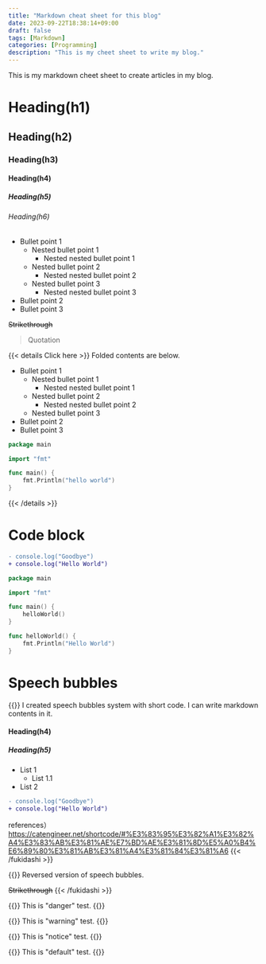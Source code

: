 ```yaml
---
title: "Markdown cheat sheet for this blog"
date: 2023-09-22T18:38:14+09:00
draft: false
tags: [Markdown]
categories: [Programming]
description: "This is my cheet sheet to write my blog."
---
```


This is my markdown cheet sheet to create articles in my blog.

# Heading(h1)
## Heading(h2)
### Heading(h3)
#### Heading(h4)
##### Heading(h5)
###### Heading(h6)

- Bullet point 1
    - Nested bullet point 1
        - Nested nested bullet point 1
    - Nested bullet point 2
        - Nested nested bullet point 2
    - Nested bullet point 3
        - Nested nested bullet point 3
- Bullet point 2
- Bullet point 3

~~Strikethrough~~

> Quotation

{{< details Click here >}}
Folded contents are below.
- Bullet point 1
    - Nested bullet point 1
        - Nested nested bullet point 1
    - Nested bullet point 2
        - Nested nested bullet point 2
    - Nested bullet point 3
- Bullet point 2
- Bullet point 3

```go {name="main.go"}
package main

import "fmt"

func main() {
    fmt.Println("hello world")
}
```
{{< /details >}}


# Code block
```diff
- console.log("Goodbye")
+ console.log("Hello World")
```
```go {linenos=false,hl_lines=[3,"5-7"],name="main.go"}
package main

import "fmt"

func main() {
    helloWorld()
}

func helloWorld() {
    fmt.Println("Hello World")
}
```

# Speech bubbles
{{<fukidashi position="left" path="doflamingo.png">}}
I created speech bubbles system with short code. 
I can write markdown contents in it.

#### Heading(h4)
##### Heading(h5)

- List 1
  - List 1.1
- List 2

```diff
- console.log("Goodbye")
+ console.log("Hello World")
```

references）https://catengineer.net/shortcode/#%E3%83%95%E3%82%A1%E3%82%A4%E3%83%AB%E3%81%AE%E7%BD%AE%E3%81%8D%E5%A0%B4%E6%89%80%E3%81%AB%E3%81%A4%E3%81%84%E3%81%A6
{{< /fukidashi >}}

{{<fukidashi position="right" path="ryota.png">}}
Reversed version of speech bubbles.

~~Strikethrough~~
{{< /fukidashi >}}

{{<alert type="danger">}}
This is "danger" test.
{{</alert>}}

{{<alert type="warning">}}
This is "warning" test.
{{</alert>}}

{{<alert type="notice">}}
This is "notice" test.
{{</alert>}}

{{<alert type="default">}}
This is "default" test.
{{</alert>}}
